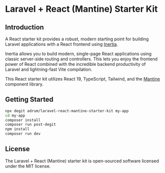 # Laravel + React (Mantine) Starter Kit

## Introduction

A React starter kit provides a robust, modern starting point for building Laravel applications with a React frontend using [Inertia](https://inertiajs.com).

Inertia allows you to build modern, single-page React applications using classic server-side routing and controllers. This lets you enjoy the frontend power of React combined with the incredible backend productivity of Laravel and lightning-fast Vite compilation.

This React starter kit utilizes React 19, TypeScript, Tailwind, and the [Mantine](https://mantine.dev) component library.

## Getting Started

```bash
npx degit adrum/laravel-react-mantine-starter-kit my-app
cd my-app
composer install
composer run post-degit
npm install
composer run dev
```

## License

The Laravel + React (Mantine) starter kit is open-sourced software licensed under the MIT license.

